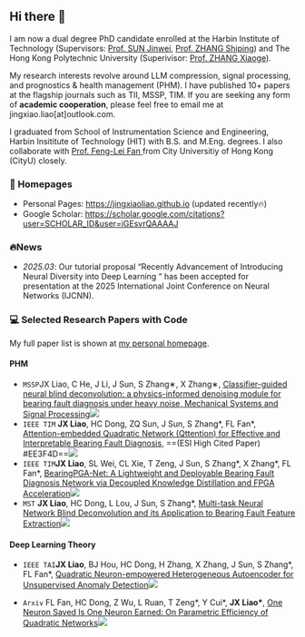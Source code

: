 ## Hi there 👋

I am now a dual degree PhD candidate enrolled at the Harbin Institute of Technology (Supervisors: [Prof. SUN Jinwei](https://homepage.hit.edu.cn/sunjinwei), [Prof. ZHANG Shiping](https://homepage.hit.edu.cn/zhangshiping)) and The Hong Kong Polytechnic University (Superivisor: [Prof. ZHANG Xiaoge](https://xiaogezhang.com/)).

My research interests revolve around LLM compression, signal processing, and prognostics & health management (PHM). I have published 10+ papers at the flagship journals such as TII, MSSP, TIM. If you are seeking any form of **academic cooperation**, please feel free to email me at jingxiao.liao[at]outlook.com.


I graduated from School of Instrumentation Science and Engineering, Harbin Insititute of Technology (HIT) with B.S. and M.Eng. degrees. I also collaborate with [Prof. Feng-Lei Fan ](https://www.ds.cityu.edu.hk/people/academic-staff/professor-fenglei-fan) from City Universitiy of Hong Kong (CityU) closely. 


### 📎 Homepages
- Personal Pages: https://jingxiaoliao.github.io (updated recently🔥)
- Google Scholar: https://scholar.google.com/citations?user=SCHOLAR_ID&user=iGEsvrQAAAAJ


### 🔥News
- *2025.03*: Our tutorial proposal “Recently Advancement of Introducing Neural Diversity into Deep Learning “ has been accepted for presentation at the 2025 International Joint Conference on Neural Networks (IJCNN).



### 💻 Selected Research Papers with Code

My full paper list is shown at [my personal homepage](https://jingxiaoliao.github.io).

#### PHM

- ``MSSP``</b>JX Liao</b>, C He, J Li, J Sun, S Zhang∗, X Zhang∗, [Classifier-guided neural blind deconvolution: a physics-informed denoising module for bearing fault diagnosis under heavy noise, Mechanical Systems and Signal Processing](https://www.sciencedirect.com/science/article/pii/S0888327024006484)[![](https://img.shields.io/github/stars/asdvfghg/ClassBD?style=social&label=Code+Stars)](https://github.com/asdvfghg/ClassBD)
-  ``IEEE TIM`` <b>JX Liao</b>, HC Dong, ZQ Sun, J Sun, S Zhang*, FL Fan*, [Attention-embedded Quadratic Network (Qttention) for Effective and Interpretable Bearing Fault Diagnosis](https://ieeexplore.ieee.org/document/10076833),  ==(ESI High Cited Paper) #EE3F4D==[![](https://img.shields.io/github/stars/asdvfghg/QCNN_for_bearing_diagnosis?style=social&label=Code+Stars)](https://github.com/asdvfghg/QCNN_for_bearing_diagnosis)
-  ``IEEE TIM``<b>JX Liao</b>, SL Wei, CL Xie, T Zeng, J Sun, S Zhang*, X Zhang*, FL Fan*, [BearingPGA-Net: A Lightweight and Deployable Bearing Fault Diagnosis Network via Decoupled Knowledge Distillation and FPGA Acceleration](https://ieeexplore.ieee.org/document/10373183)[![](https://img.shields.io/github/stars/asdvfghg/BearingPGA-Net?style=social&label=Code+Stars)](https://github.com/asdvfghg/BearingPGA-Net)
 -   ``MST`` <b>JX Liao</b>, HC Dong, L Lou, J Sun, S Zhang*, [Multi-task Neural Network Blind Deconvolution and its Application to Bearing Fault Feature Extraction](https://iopscience.iop.org/article/10.1088/1361-6501/accbdb)[![](https://img.shields.io/github/stars/asdvfghg/MNNBD?style=social&label=Code+Stars)](https://github.com/asdvfghg/MNNBD)

#### Deep Learning Theory


- ``IEEE TAI``<b>JX Liao</b>, BJ Hou, HC Dong, H Zhang, X Zhang, J Sun, S Zhang*, FL Fan*, [Quadratic Neuron-empowered Heterogeneous Autoencoder for Unsupervised Anomaly Detection](https://ieeexplore.ieee.org/document/10510400)[![](https://img.shields.io/github/stars/asdvfghg/Heterogeneous_Autoencoder_by_Quadratic_Neurons?style=social&label=Code+Stars)](https://github.com/asdvfghg/Heterogeneous_Autoencoder_by_Quadratic_Neurons)

- ``Arxiv`` FL Fan, HC Dong, Z Wu, L Ruan, T Zeng*, Y Cui*, <b>JX Liao*</b>, [One Neuron Saved Is One Neuron Earned: On Parametric Efficiency of Quadratic Networks](https://arxiv.org/pdf/2303.06316.pdf)[![](https://img.shields.io/github/stars/asdvfghg/quadratic_efficiency?style=social&label=Code+Stars)](https://github.com/asdvfghg/quadratic_efficiency)
  
